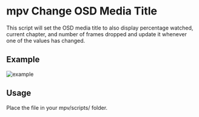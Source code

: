 # mpv Change OSD Media Title
This script will set the OSD media title to also display percentage watched, current chapter, and number of frames dropped and update it whenever one of the values has changed.

## Example
![example](https://cloud.githubusercontent.com/assets/6493496/19949529/658621e6-a10f-11e6-920f-30814e67f1e2.png)

## Usage
Place the file in your mpv/scripts/ folder.
